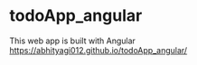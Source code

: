 # todoApp_angular
This web app is built with Angular
<br>
https://abhityagi012.github.io/todoApp_angular/
